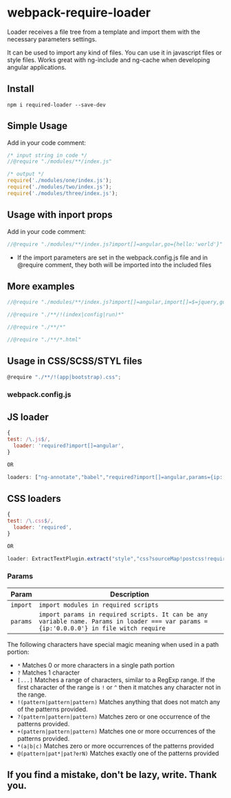 # webpack-require-loader
Loader receives a file tree from a template and import them with the necessary parameters settings.

It can be used to import any kind of files. You can use it in javascript files or style files. Works great with ng-include and ng-cache when developing angular applications.


## Install

`npm i required-loader --save-dev`

## Simple Usage
Add in your code comment:
```js
/* input string in code */
//@require "./modules/**/index.js"

/* output */
require('./modules/one/index.js');
require('./modules/two/index.js');
require('./modules/three/index.js');

```

## Usage with inport props
Add in your code comment:
```js
//@require "./modules/**/index.js?import[]=angular,go={hello:'world'}"
```
* If the import parameters are set in the webpack.config.js file and in @require comment,
they both will be imported into the included files

## More examples
```js
//@require "./modules/**/index.js?import[]=angular,import[]=$=jquery,go={hello:'world'}"

//@require "./**/!(index|config|run)*"

//@require "./**/*"

//@require "./**/*.html"
```

## Usage in CSS/SCSS/STYL files
```js
@require "./**/!(app|bootstrap).css";
```

### webpack.config.js
## JS loader
```js
{
test: /\.js$/,
  loader: 'required?import[]=angular',
}

OR

loaders: ["ng-annotate","babel","required?import[]=angular,params={ip:'0.0.0.0'}"]
```

## CSS loaders
```js
{
test: /\.css$/,
  loader: 'required',
}

OR

loader: ExtractTextPlugin.extract("style","css?sourceMap!postcss!required")
```

### Params

Param | Description
------------|-------
`import` | `import modules in required scripts`
`params` | `import params in required scripts. It can be any variable name. Params in loader === var params = {ip:'0.0.0.0'} in file witch require`

The following characters have special magic meaning when used in a
path portion:

* `*` Matches 0 or more characters in a single path portion
* `?` Matches 1 character
* `[...]` Matches a range of characters, similar to a RegExp range.
If the first character of the range is `!` or `^` then it matches
any character not in the range.
* `!(pattern|pattern|pattern)` Matches anything that does not match
any of the patterns provided.
* `?(pattern|pattern|pattern)` Matches zero or one occurrence of the
patterns provided.
* `+(pattern|pattern|pattern)` Matches one or more occurrences of the
patterns provided.
* `*(a|b|c)` Matches zero or more occurrences of the patterns provided
* `@(pattern|pat*|pat?erN)` Matches exactly one of the patterns
provided

## If you find a mistake, don't be lazy, write. Thank you.
